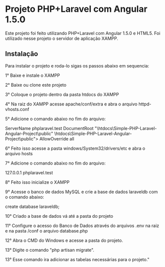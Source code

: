 <h1>Projeto PHP+Laravel com Angular 1.5.0</h1>
<p>Este projeto foi feito utilizando PHP+Laravel com Angular 1.5.0 e HTML5. Foi utilizado nesse projeto o servidor de aplicação XAMPP.</p>
<h2>Instalação</h2>
<p>Para instalar o projeto e roda-lo sigas os passos abaixo em sequencia:</p>
<p>1° Baixe e instale o XAMPP</p>
<p>2° Baixe ou clone este projeto</p>
<p>3° Coloque o projeto dentro da pasta htdocs do XAMPP</p>
<p>4° Na raiz do XAMPP acesse apache/conf/extra e abra o arquivo httpd-vhosts.conf</p>
<p>5° Adicione o comando abaixo no fim do arquivo:</p>
<p>
<VirtualHost *:80>
	ServerName phplaravel.test
	DocumentRoot "<DIRETORIO DO XAMPP>\htdocs\Simple-PHP-Laravel-Angular-Project\public"
	<Directory "<DIRETORIO DO XAMPP>\htdocs\Simple-PHP-Laravel-Angular-Project\public">
		AllowOverride all
	</Directory>
</VirtualHost>
</p>
<p>6° Feito isso acesse a pasta windows/System32/drivers/etc e abra o arquivo hosts</p>
<p>7° Adicione o comando abaixo no fim do arquivo:</p>
127.0.0.1 phplaravel.test
<p>8° Feito isso inicialize o XAMPP</p>
<p>9° Acesse o banco de dados MySQL e crie a base de dados laraveldb com o comando abaixo:</p>
create database laraveldb;
<p>10° Criado a base de dados vá até a pasta do projeto</p>
<p>11° Configure o acesso do Banco de Dados através do arquivos .env na raiz e na pasta /conf o arquivo database.php</p>
<p>12° Abra o CMD do Windows e acesse a pasta do projeto.</p>
<p>13° Digite o comando "php artisan migrate".</p>
<p>13° Esse comando ira adicionar as tabelas necessárias para o projeto."</p>

